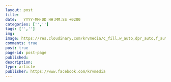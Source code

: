 ```yaml
---
layout: post
title:  
date:   YYYY-MM-DD HH:MM:SS +0200
categories: ['','']
tags: ['','']
img: 
image: https://res.cloudinary.com/krvmedia/c_fill,w_auto,dpr_auto,f_auto,q_auto/
comments: true
post: true
page-id: post-page
published:
description:
type: article
publisher: https://www.facebook.com/krvmedia
---
```


<!--more-->
